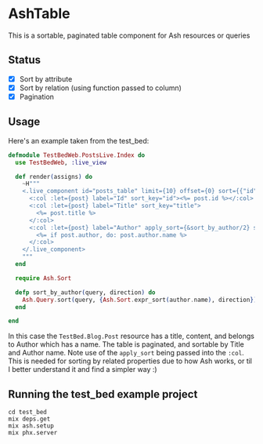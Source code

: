 # AshTable

This is a sortable, paginated table component for Ash resources or queries

## Status

- [X] Sort by attribute
- [X] Sort by relation (using function passed to column)
- [X] Pagination

## Usage

Here's an example taken from the test_bed:

```elixir
defmodule TestBedWeb.PostsLive.Index do
  use TestBedWeb, :live_view

  def render(assigns) do
    ~H"""
    <.live_component id="posts_table" limit={10} offset={0} sort={{"id", :asc}} module={AshTable.Table} query={TestBed.Blog.Post}>
      <:col :let={post} label="Id" sort_key="id"><%= post.id %></:col>
      <:col :let={post} label="Title" sort_key="title">
        <%= post.title %>
      </:col>
      <:col :let={post} label="Author" apply_sort={&sort_by_author/2} sort_key="author.name">
        <%= if post.author, do: post.author.name %>
      </:col>
    </.live_component>
    """
  end

  require Ash.Sort

  defp sort_by_author(query, direction) do
    Ash.Query.sort(query, {Ash.Sort.expr_sort(author.name), direction})
  end

end
```

In this case the `TestBed.Blog.Post` resource has a title, content, and belongs to Author which has a name. The table is paginated, and sortable by Title and Author name. Note use of the `apply_sort` being passed into the `:col`. This is needed for sorting by related properties due to how Ash works, or til I better understand it and find a simpler way :)

## Running the test_bed example project

```
cd test_bed
mix deps.get
mix ash.setup
mix phx.server
```

